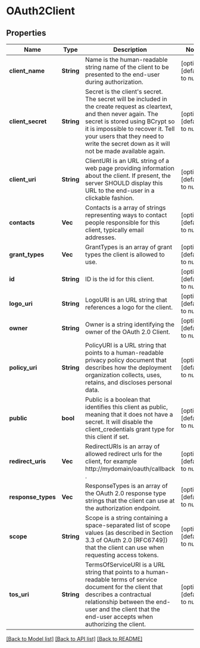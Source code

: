 # OAuth2Client

## Properties
Name | Type | Description | Notes
------------ | ------------- | ------------- | -------------
**client_name** | **String** | Name is the human-readable string name of the client to be presented to the end-user during authorization. | [optional] [default to null]
**client_secret** | **String** | Secret is the client&#39;s secret. The secret will be included in the create request as cleartext, and then never again. The secret is stored using BCrypt so it is impossible to recover it. Tell your users that they need to write the secret down as it will not be made available again. | [optional] [default to null]
**client_uri** | **String** | ClientURI is an URL string of a web page providing information about the client. If present, the server SHOULD display this URL to the end-user in a clickable fashion. | [optional] [default to null]
**contacts** | **Vec<String>** | Contacts is a array of strings representing ways to contact people responsible for this client, typically email addresses. | [optional] [default to null]
**grant_types** | **Vec<String>** | GrantTypes is an array of grant types the client is allowed to use. | [optional] [default to null]
**id** | **String** | ID is the id for this client. | [optional] [default to null]
**logo_uri** | **String** | LogoURI is an URL string that references a logo for the client. | [optional] [default to null]
**owner** | **String** | Owner is a string identifying the owner of the OAuth 2.0 Client. | [optional] [default to null]
**policy_uri** | **String** | PolicyURI is a URL string that points to a human-readable privacy policy document that describes how the deployment organization collects, uses, retains, and discloses personal data. | [optional] [default to null]
**public** | **bool** | Public is a boolean that identifies this client as public, meaning that it does not have a secret. It will disable the client_credentials grant type for this client if set. | [optional] [default to null]
**redirect_uris** | **Vec<String>** | RedirectURIs is an array of allowed redirect urls for the client, for example http://mydomain/oauth/callback . | [optional] [default to null]
**response_types** | **Vec<String>** | ResponseTypes is an array of the OAuth 2.0 response type strings that the client can use at the authorization endpoint. | [optional] [default to null]
**scope** | **String** | Scope is a string containing a space-separated list of scope values (as described in Section 3.3 of OAuth 2.0 [RFC6749]) that the client can use when requesting access tokens. | [optional] [default to null]
**tos_uri** | **String** | TermsOfServiceURI is a URL string that points to a human-readable terms of service document for the client that describes a contractual relationship between the end-user and the client that the end-user accepts when authorizing the client. | [optional] [default to null]

[[Back to Model list]](../README.md#documentation-for-models) [[Back to API list]](../README.md#documentation-for-api-endpoints) [[Back to README]](../README.md)


